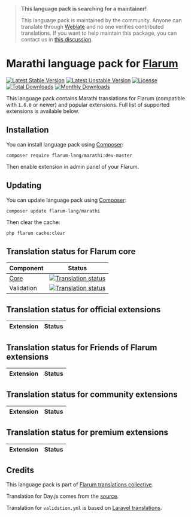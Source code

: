 > **This language pack is searching for a maintainer!**
>
> This language pack is maintained by the community. Anyone can translate through [Weblate](https://weblate.rob006.net/languages/mr/flarum/) and no one verifies contributed translations. If you want to help maintain this package, you can contact us in [this discussion](https://discuss.flarum.org/d/27519-the-flarum-language-project).


# Marathi language pack for [Flarum](https://flarum.org/)

[![Latest Stable Version](https://img.shields.io/packagist/v/flarum-lang/marathi?color=success&label=stable)](https://packagist.org/packages/flarum-lang/marathi) 
[![Latest Unstable Version](https://img.shields.io/packagist/v/flarum-lang/marathi?include_prereleases&label=unstable)](https://packagist.org/packages/flarum-lang/marathi) 
[![License](https://img.shields.io/packagist/l/flarum-lang/marathi)](https://packagist.org/packages/flarum-lang/marathi) 
[![Total Downloads](https://img.shields.io/packagist/dt/flarum-lang/marathi)](https://packagist.org/packages/flarum-lang/marathi/stats) 
[![Monthly Downloads](https://img.shields.io/packagist/dm/flarum-lang/marathi)](https://packagist.org/packages/flarum-lang/marathi/stats) 

This language pack contains Marathi translations for Flarum (compatible with `1.6.0` or newer) and popular extensions. Full list of supported extensions is available below.


## Installation

You can install language pack using [Composer](https://getcomposer.org/):

```console
composer require flarum-lang/marathi:dev-master
```

Then enable extension in admin panel of your Flarum.


## Updating

You can update language pack using [Composer](https://getcomposer.org/):

```console
composer update flarum-lang/marathi
```

Then clear the cache:

```console
php flarum cache:clear
```


## Translation status for Flarum core

| Component | Status |
| --- | --- |
| [Core](https://github.com/flarum/flarum-core) | [![Translation status](https://weblate.rob006.net/widgets/flarum/mr/core/svg-badge.svg)](https://weblate.rob006.net/projects/flarum/core/mr/) |
| Validation | [![Translation status](https://weblate.rob006.net/widgets/flarum/mr/validation/svg-badge.svg)](https://weblate.rob006.net/projects/flarum/validation/mr/) |


## Translation status for official extensions

<!-- flarum-extensions-list-start -->

| Extension | Status |
| --- | --- |

<!-- flarum-extensions-list-stop -->


## Translation status for Friends of Flarum extensions

<!-- fof-extensions-list-start -->

| Extension | Status |
| --- | --- |

<!-- fof-extensions-list-stop -->


## Translation status for community extensions

<!-- various-extensions-list-start -->

| Extension | Status |
| --- | --- |

<!-- various-extensions-list-stop -->


## Translation status for premium extensions

<!-- premium-extensions-list-start -->

| Extension | Status |
| --- | --- |

<!-- premium-extensions-list-stop -->


## Credits

This language pack is part of [Flarum translations collective](https://github.com/rob006-software/flarum-translations).

Translation for Day.js comes from the [source](https://github.com/iamkun/dayjs/blob/v1.10.4/src/locale/mr.js).

Translation for `validation.yml` is based on [Laravel translations](https://github.com/Laravel-Lang/lang/blob/8.1.3/src/mr/validation.php).
